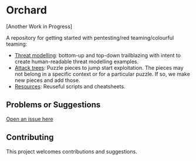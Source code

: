 # Orchard

[Another Work in Progress]

A repository for getting started with pentesting/red teaming/colourful teaming:

* [Threat modelling](threat-modelling): bottom-up and top-down trailblazing with intent to create human-readable threat modelling examples.
* [Attack trees](trees): Puzzle pieces to jump start exploitation. The pieces may not belong in a specific context or for a particular puzzle. If so, we make new pieces and add those.
* [Resources](resources): Reuseful scripts and cheatsheets. 

## Problems or Suggestions

[Open an issue here](https://github.com/tymyrddin/orchard/issues)

## Contributing

This project welcomes contributions and suggestions. 